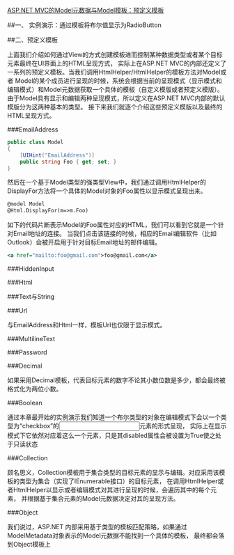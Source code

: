 ﻿[ASP.NET MVC的Model元数据与Model模板：预定义模板 ](http://www.cnblogs.com/artech/archive/2012/05/02/model-metadata-and-template-01.html)

##一、 实例演示：通过模板将布尔值显示为RadioButton


##二、预定义模板

上面我们介绍如何通过View的方式创建模板进而控制某种数据类型或者某个目标元素最终在UI界面上的HTML呈现方式，
实际上在ASP.NET MVC的内部还定义了一系列的预定义模板。当我们调用HtmlHelper/HtmlHelper<TModel>的模板方法对Model或者
Model的某个成员进行呈现的时候，系统会根据当前的呈现模式（显示模式和编辑模式）和Model元数据获取一个具体的模板（自定义模版或者预定义模版）。
由于Model具有显示和编辑两种呈现模式，所以定义在ASP.NET MVC内部的默认模版分为这两种基本的类型。
接下来我们就逐个介绍这些预定义模版以及最终的HTML呈现方式。


###EmailAddress

``` C#
public class Model
{
    [UIHint("EmailAddress")]
    public string Foo { get; set; }
}
```

然后在一个基于Model类型的强类型View中，我们通过调用HtmlHelper<TModel>的DisplayFor方法将一个具体的Model对象的Foo属性以显示模式呈现出来。

``` XML
@model Model
@Html.DisplayFor(m=>m.Foo)
```

如下的代码片断表示Model的Foo属性对应的HTML，我们可以看到它就是一个针对Email地址的连接。
当我们点击该链接的时候，相应的Email编辑软件（比如Outlook）会被开启用于针对目标Email地址的邮件编辑。

``` XMl
<a href="mailto:foo@gmail.com">foo@gmail.com</a>
```


###HiddenInput


###Html

###Text与String


###Url

与EmailAddress和Html一样，模板Url也仅限于显示模式。

###MultilineText

###Password

###Decimal

如果采用Decimal模板，代表目标元素的数字不论其小数位数是多少，都会最终被格式化为两位小数。


###Boolean

通过本章最开始的实例演示我们知道一个布尔类型的对象在编辑模式下会以一个类型为“checkbox”的<input>元素的形式呈现，
实际上在显示模式下它依然对应着这么一个元素，只是其disabled属性会被设置为True使之处于只读状态


###Collection

顾名思义，Collection模板用于集合类型的目标元素的显示与编辑。对应采用该模板的类型为集合（实现了IEnumerable接口）的目标元素，
在调用HtmlHelper或者HtmlHelper<TModel>以显示或者编辑模式对其进行呈现的时候，会遍历其中的每个元素，
并根据基于集合元素的Model元数据决定对其的呈现方法。

###Object

我们说过，ASP.NET 内部采用基于类型的模板匹配策略，如果通过ModelMetadata对象表示的Model元数据不能找到一个具体的模板，
最终都会落到Object模板上










